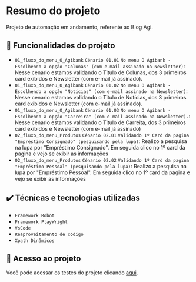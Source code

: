   
# Resumo do projeto
Projeto de automação em andamento, referente ao Blog Agi.

## 🔨 Funcionalidades do projeto

- `01_fluxo_do_menu_O_Agibank` `Cénario 01.01` `No menu O Agibank - Escolhendo a opção "Colunas" (com e-mail assinado na Newsletter)`: Nesse cenario estamos validando o Titulo de Colunas, dos 3 primeiros card exibidos e Newsletter (com e-mail já assinado).
- `01_fluxo_do_menu_O_Agibank` `Cénario 01.02` `No menu O Agibank - Escolhendo a opção "Noticias" (com e-mail assinado na Newsletter)`: Nesse cenario estamos validando o Titulo de Notícias, dos 3 primeiros card exibidos e Newsletter (com e-mail já assinado).
- `01_fluxo_do_menu_O_Agibank` `Cénario 01.03` `No menu O Agibank - Escolhendo a opção "Carreira" (com e-mail assinado na Newsletter).`: Nesse cenario estamos validando o Titulo de Carreita, dos 3 primeiros card exibidos e Newsletter (com e-mail já assinado)
- `02_fluxo_do_menu_Produtos` `Cénario 02.01` `Validando 1º Card da pagina "Empréstimo Consignado" (pesquisando pela lupa)`: Realizo a pesquisa na lupa por "Empréstimo Consignado". Em seguida clico no 1º card da pagina e vejo se exibir as informações
- `02_fluxo_do_menu_Produtos` `Cénario 02.02` `Validando 1º Card da pagina "Empréstimo Pessoal" (pesquisando pela lupa)`: Realizo a pesquisa na lupa por "Empréstimo Pessoal". Em seguida clico no 1º card da pagina e vejo se exibir as informações
## ✔️ Técnicas e tecnologias utilizadas

- ``Framework Robot``
- ``Framework PlayWright``
- ``VsCode``
- ``Reaproveitamento de codigo``
- ``Xpath Dinâmicos``

## 📁 Acesso ao projeto
Você pode acessar os testes do projeto clicando [aqui](https://github.com/RaijonhBr/Automacao_Web_Robot_Framework/tree/main/tests/Fluxo_das_fucionalidade_do_Menu).
